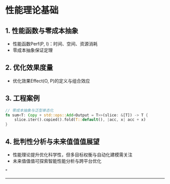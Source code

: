 ﻿# 性能理论基础

## 1. 性能函数与零成本抽象

- 性能函数Perf(P, I)：时间、空间、资源消耗
- 零成本抽象保证定理

## 2. 优化效果度量

- 优化效果Effect(O, P)的定义与组合效应

## 3. 工程案例

```rust
// 零成本抽象与泛型单态化
fn sum<T: Copy + std::ops::Add<Output = T>>(slice: &[T]) -> T {
    slice.iter().copied().fold(T::default(), |acc, x| acc + x)
}
```

## 4. 批判性分析与未来值值值展望

- 性能理论提升优化科学性，但多目标权衡与自动化建模需关注
- 未来值值值可探索智能性能分析与跨平台优化

"

---
